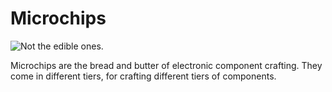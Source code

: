 # Microchips

![Not the edible ones.](oredict:opencomputers:circuitChip1)

Microchips are the bread and butter of electronic component crafting. They come in different tiers, for crafting different tiers of components. 
